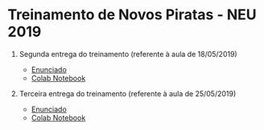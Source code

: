 # Treinamento de Novos Piratas - NEU 2019

1. Segunda entrega do treinamento (referente à aula de 18/05/2019)
    * [Enunciado](https://docs.google.com/document/d/1cqIco1fDHVvwEJpypAO6N6Lf-H5eoiM8gh5u0IMZA6s/edit "Enunciado")
    * [Colab Notebook](https://colab.research.google.com/github/thais-hanashiro/novos-piratas/blob/master/THAIS_HANASHIRO_ENTREGA2.ipynb "2ª entrega")
 
 2. Terceira entrega do treinamento (referente à aula de 25/05/2019)
    * [Enunciado](https://docs.google.com/document/d/1IXsnsZXDNtEKGJfZYacjWevlWr-W9feU60jrXL6E78Y/edit "Enunciado")
    * [Colab Notebook](https://colab.research.google.com/github/thais-hanashiro/novos-piratas/blob/master/THAIS_HANASHIRO_ENTREGA3.ipynb "3ª entrega")
